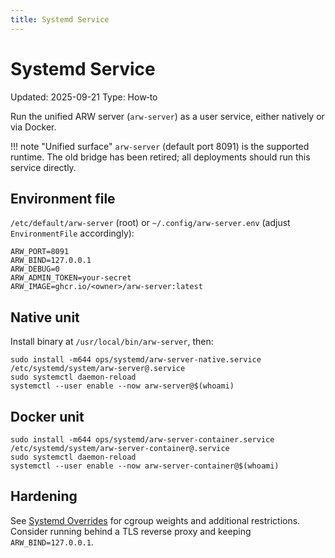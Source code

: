 ```yaml
---
title: Systemd Service
---
```


# Systemd Service

Updated: 2025-09-21
Type: How‑to

Run the unified ARW server (`arw-server`) as a user service, either natively or via Docker.

!!! note "Unified surface"
    `arw-server` (default port 8091) is the supported runtime. The old bridge has been retired; all deployments should run this service directly.

## Environment file

`/etc/default/arw-server` (root) or `~/.config/arw-server.env` (adjust `EnvironmentFile` accordingly):

```
ARW_PORT=8091
ARW_BIND=127.0.0.1
ARW_DEBUG=0
ARW_ADMIN_TOKEN=your-secret
ARW_IMAGE=ghcr.io/<owner>/arw-server:latest
```

## Native unit

Install binary at `/usr/local/bin/arw-server`, then:

```
sudo install -m644 ops/systemd/arw-server-native.service /etc/systemd/system/arw-server@.service
sudo systemctl daemon-reload
systemctl --user enable --now arw-server@$(whoami)
```

## Docker unit

```
sudo install -m644 ops/systemd/arw-server-container.service /etc/systemd/system/arw-server-container@.service
sudo systemctl daemon-reload
systemctl --user enable --now arw-server-container@$(whoami)
```

## Hardening

See [Systemd Overrides](systemd_overrides.md) for cgroup weights and additional restrictions. Consider running behind a TLS reverse proxy and keeping `ARW_BIND=127.0.0.1`.
